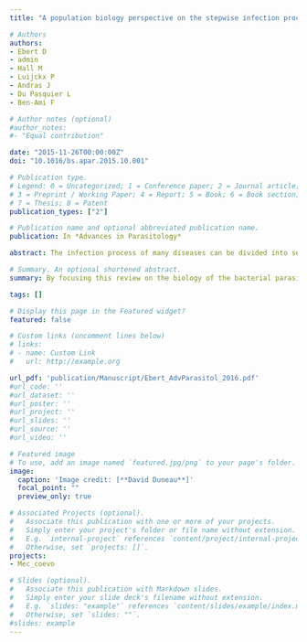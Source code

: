 ```yaml
---
title: "A population biology perspective on the stepwise infection process of the bacterial pathogen Pasteuria ramosa in Daphnia"

# Authors
authors: 
- Ebert D
- admin
- Hall M
- Luijckx P
- Andras J
- Du Pasquier L
- Ben-Ami F  

# Author notes (optional)
#author_notes:
#- "Equal contribution"

date: "2015-11-26T00:00:00Z"
doi: "10.1016/bs.apar.2015.10.001"

# Publication type.
# Legend: 0 = Uncategorized; 1 = Conference paper; 2 = Journal article;
# 3 = Preprint / Working Paper; 4 = Report; 5 = Book; 6 = Book section;
# 7 = Thesis; 8 = Patent
publication_types: ["2"]

# Publication name and optional abbreviated publication name.
publication: In *Advances in Parasitology*

abstract: The infection process of many diseases can be divided into series of steps, each one required to successfully complete the parasite’s life and transmission cycle. This approach often reveals that the complex phenomenon of infection is composed of a series of more simple mechanisms. Here we demonstrate that a population biology approach, which takes into consideration the natural genetic and environmental variation at each step, can greatly aid our understanding of the evolutionary processes shaping disease traits. We focus in this review on the biology of the bacterial parasite Pasteuria ramosa and its aquatic crustacean host Daphnia, a model system for the evolutionary ecology of infectious disease. Our analysis reveals tremendous differences in the degree to which the environment, host genetics, parasite genetics and their interactions contribute to the expression of disease traits at each of seven different steps. This allows us to predict which steps may respond most readily to selection and which steps are evolutionarily constrained by an absence of variation. We show that the ability of Pasteuria to attach to the host’s cuticle (attachment step) stands out as being strongly influenced by the interaction of host and parasite genotypes, but not by environmental factors, making it the prime candidate for coevolutionary interactions. Furthermore, the stepwise approach helps us understanding the evolution of resistance, virulence and host ranges. The population biological approach introduced here is a versatile tool that can be easily transferred to other systems of infectious disease.

# Summary. An optional shortened abstract.
summary: By focusing this review on the biology of the bacterial parasite <i>Pasteuria ramosa</i> and its aquatic crustacean host <i>Daphnia</i>, we demonstrate that a population biology approach taking into consideration the natural genetic and environmental variation at each step of the infection can greatly aid our understanding of the evolutionary processes shaping disease traits. 

tags: []

# Display this page in the Featured widget?
featured: false

# Custom links (uncomment lines below)
# links:
# - name: Custom Link
#   url: http://example.org

url_pdf: 'publication/Manuscript/Ebert_AdvParasitol_2016.pdf'
#url_code: ''
#url_dataset: ''
#url_poster: ''
#url_project: ''
#url_slides: ''
#url_source: ''
#url_video: ''

# Featured image
# To use, add an image named `featured.jpg/png` to your page's folder. 
image:
  caption: 'Image credit: [**David Duneau**]'
  focal_point: ""
  preview_only: true

# Associated Projects (optional).
#   Associate this publication with one or more of your projects.
#   Simply enter your project's folder or file name without extension.
#   E.g. `internal-project` references `content/project/internal-project/index.md`.
#   Otherwise, set `projects: []`.
projects:
- Mec_coevo

# Slides (optional).
#   Associate this publication with Markdown slides.
#   Simply enter your slide deck's filename without extension.
#   E.g. `slides: "example"` references `content/slides/example/index.md`.
#   Otherwise, set `slides: ""`.
#slides: example
---
```

